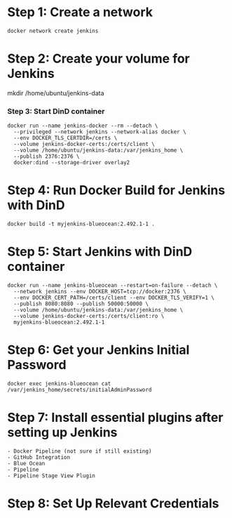 # Step 1: Create a network
```
docker network create jenkins
```
# Step 2: Create your volume for Jenkins
mkdir /home/ubuntu/jenkins-data

### Step 3: Start DinD container

```
docker run --name jenkins-docker --rm --detach \
  --privileged --network jenkins --network-alias docker \
  --env DOCKER_TLS_CERTDIR=/certs \
  --volume jenkins-docker-certs:/certs/client \
  --volume /home/ubuntu/jenkins-data:/var/jenkins_home \
  --publish 2376:2376 \
  docker:dind --storage-driver overlay2
```

# Step 4: Run Docker Build for Jenkins with DinD
```
docker build -t myjenkins-blueocean:2.492.1-1 .
```

# Step 5: Start Jenkins with DinD container
```
docker run --name jenkins-blueocean --restart=on-failure --detach \
  --network jenkins --env DOCKER_HOST=tcp://docker:2376 \
  --env DOCKER_CERT_PATH=/certs/client --env DOCKER_TLS_VERIFY=1 \
  --publish 8080:8080 --publish 50000:50000 \
  --volume /home/ubuntu/jenkins-data:/var/jenkins_home \
  --volume jenkins-docker-certs:/certs/client:ro \
  myjenkins-blueocean:2.492.1-1
```

# Step 6: Get your Jenkins Initial Password 
```
docker exec jenkins-blueocean cat /var/jenkins_home/secrets/initialAdminPassword
```

# Step 7: Install essential plugins after setting up Jenkins
```
- Docker Pipeline (not sure if still existing)
- GitHub Integration
- Blue Ocean
- Pipeline
- Pipeline Stage View Plugin

```

# Step 8: Set Up Relevant Credentials
```
```
